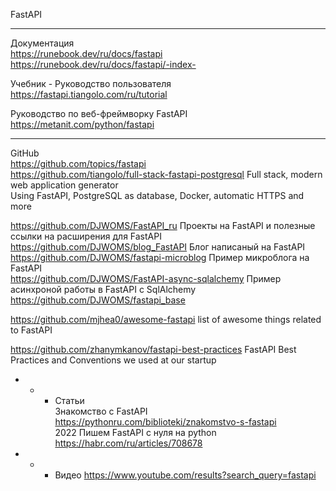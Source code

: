 FastAPI   
- - -
Документация  
https://runebook.dev/ru/docs/fastapi   
https://runebook.dev/ru/docs/fastapi/-index-   

Учебник - Руководство пользователя https://fastapi.tiangolo.com/ru/tutorial  

Руководство по веб-фреймворку FastAPI https://metanit.com/python/fastapi   

- - -
GitHub  
https://github.com/topics/fastapi   
https://github.com/tiangolo/full-stack-fastapi-postgresql Full stack, modern web application generator        
Using FastAPI, PostgreSQL as database, Docker, automatic HTTPS and more             

https://github.com/DJWOMS/FastAPI_ru  Проекты на FastAPI и полезные ссылки на расширения для FastAPI            
https://github.com/DJWOMS/blog_FastAPI Блог написаный на FastAPI       
https://github.com/DJWOMS/fastapi-microblog   Пример микроблога на FastAPI    
https://github.com/DJWOMS/FastAPI-async-sqlalchemy Пример асинхроной работы в FastAPI с SqlAlchemy          
https://github.com/DJWOMS/fastapi_base             

https://github.com/mjhea0/awesome-fastapi  list of awesome things related to FastAPI           

https://github.com/zhanymkanov/fastapi-best-practices FastAPI Best Practices and Conventions we used at our startup         


- - - Статьи            
Знакомство с FastAPI https://pythonru.com/biblioteki/znakomstvo-s-fastapi             
2022 Пишем FastAPI с нуля на python https://habr.com/ru/articles/708678            

- - - Видео
https://www.youtube.com/results?search_query=fastapi             
